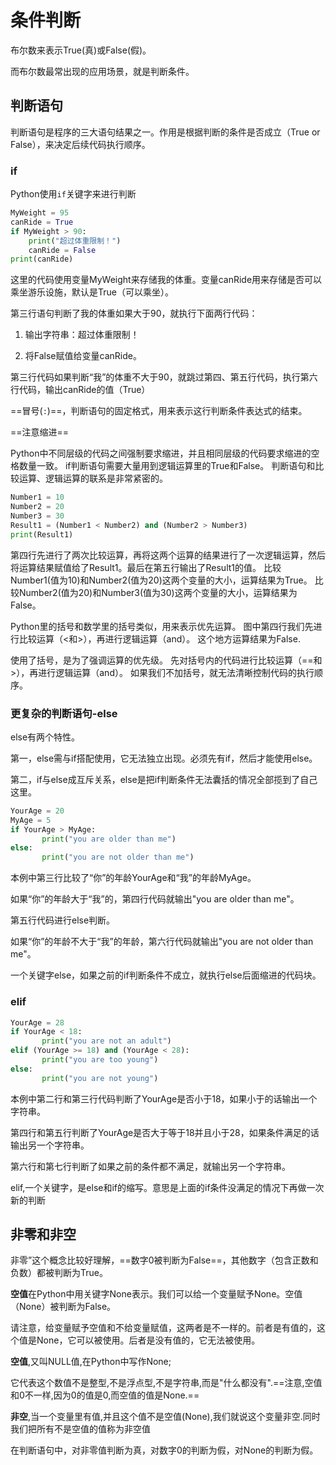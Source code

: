 # 条件判断

布尔数来表示True(真)或False(假)。

而布尔数最常出现的应用场景，就是判断条件。

## 判断语句

判断语句是程序的三大语句结果之一。作用是根据判断的条件是否成立（True or False），来决定后续代码执行顺序。

### if

Python使用`if`关键字来进行判断

````python
MyWeight = 95
canRide = True
if MyWeight > 90:
    print("超过体重限制！")
    canRide = False
print(canRide)
````

这里的代码使用变量MyWeight来存储我的体重。变量canRide用来存储是否可以乘坐游乐设施，默认是True（可以乘坐）。

第三行语句判断了我的体重如果大于90，就执行下面两行代码：

1. 输出字符串：超过体重限制！

2. 将False赋值给变量canRide。

第三行代码如果判断“我”的体重不大于90，就跳过第四、第五行代码，执行第六行代码，输出canRide的值（True）

==冒号(`:`)==，判断语句的固定格式，用来表示这行判断条件表达式的结束。

==注意缩进==

Python中不同层级的代码之间强制要求缩进，并且相同层级的代码要求缩进的空格数量一致。
if判断语句需要大量用到逻辑运算里的True和False。
判断语句和比较运算、逻辑运算的联系是非常紧密的。

````python
Number1 = 10
Number2 = 20
Number3 = 30
Result1 = (Number1 < Number2) and (Number2 > Number3)
print(Result1)
````

第四行先进行了两次比较运算，再将这两个运算的结果进行了一次逻辑运算，然后将运算结果赋值给了Result1。最后在第五行输出了Result1的值。
比较Number1(值为10)和Number2(值为20)这两个变量的大小，运算结果为True。
比较Number2(值为20)和Number3(值为30)这两个变量的大小，运算结果为False。

Python里的括号和数学里的括号类似，用来表示优先运算。
图中第四行我们先进行比较运算（<和>），再进行逻辑运算（and）。
这个地方运算结果为False.

使用了括号，是为了强调运算的优先级。
先对括号内的代码进行比较运算（==和>），再进行逻辑运算（and）。
如果我们不加括号，就无法清晰控制代码的执行顺序。

### 更复杂的判断语句-else

else有两个特性。

第一，else需与if搭配使用，它无法独立出现。必须先有if，然后才能使用else。

第二，if与else成互斥关系，else是把if判断条件无法囊括的情况全部揽到了自己这里。

````python
YourAge = 20
MyAge = 5
if YourAge > MyAge:
       print("you are older than me")
else:
       print("you are not older than me")
````

本例中第三行比较了“你”的年龄YourAge和“我”的年龄MyAge。

如果“你”的年龄大于“我”的，第四行代码就输出"you are older than me"。

第五行代码进行else判断。

如果“你”的年龄不大于“我”的年龄，第六行代码就输出"you are not older than me"。

一个关键字else，如果之前的if判断条件不成立，就执行else后面缩进的代码块。

### elif

````python
YourAge = 28
if YourAge < 18:
       print("you are not an adult")
elif (YourAge >= 18) and (YourAge < 28):
       print("you are too young")
else:
       print("you are not young")
````

本例中第二行和第三行代码判断了YourAge是否小于18，如果小于的话输出一个字符串。

第四行和第五行判断了YourAge是否大于等于18并且小于28，如果条件满足的话输出另一个字符串。

第六行和第七行判断了如果之前的条件都不满足，就输出另一个字符串。

elif,一个关键字，是else和if的缩写。意思是上面的if条件没满足的情况下再做一次新的判断

## 非零和非空

非零”这个概念比较好理解，==数字0被判断为False==，其他数字（包含正数和负数）都被判断为True。

**空值**在Python中用关键字None表示。我们可以给一个变量赋予None。空值（None）被判断为False。

请注意，给变量赋予空值和不给变量赋值，这两者是不一样的。前者是有值的，这个值是None，它可以被使用。后者是没有值的，它无法被使用。

**空值**,又叫NULL值,在Python中写作None;

它代表这个数值不是整型,不是浮点型,不是字符串,而是"什么都没有".==注意,空值和0不一样,因为0的值是0,而空值的值是None.==

**非空**,当一个变量里有值,并且这个值不是空值(None),我们就说这个变量非空.同时我们把所有不是空值的值称为非空值

在判断语句中，对非零值判断为真，对数字0的判断为假，对None的判断为假。
